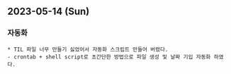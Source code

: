 ## 2023-05-14 (Sun)

### 자동화
    * TIL 파일 너무 만들기 싫었어서 자동화 스크립트 만들어 버렸다.
    - crontab + shell script로 초간단한 방법으로 파일 생성 및 날짜 기입 자동화 하였다.